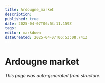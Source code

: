 ```yaml
---
title: Ardougne_market
description: 
published: true
date: 2025-04-07T06:53:11.159Z
tags: 
editor: markdown
dateCreated: 2025-04-07T06:53:08.741Z
---
```


# Ardougne market

*This page was auto-generated from structure.*